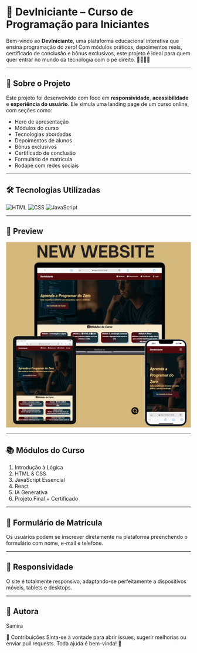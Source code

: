 # 🚀 DevIniciante – Curso de Programação para Iniciantes

Bem-vindo ao **DevIniciante**, uma plataforma educacional interativa que ensina programação do zero! Com módulos práticos, depoimentos reais, certificado de conclusão e bônus exclusivos, este projeto é ideal para quem quer entrar no mundo da tecnologia com o pé direito. 👩‍💻👨‍💻

---

## 🧠 Sobre o Projeto

Este projeto foi desenvolvido com foco em **responsividade**, **acessibilidade** e **experiência do usuário**. Ele simula uma landing page de um curso online, com seções como:

- Hero de apresentação
- Módulos do curso
- Tecnologias abordadas
- Depoimentos de alunos
- Bônus exclusivos
- Certificado de conclusão
- Formulário de matrícula
- Rodapé com redes sociais

---

## 🛠️ Tecnologias Utilizadas

![HTML](https://img.shields.io/badge/HTML5-E34F26?style=for-the-badge&logo=html5&logoColor=white)
![CSS](https://img.shields.io/badge/CSS3-1572B6?style=for-the-badge&logo=css3&logoColor=white)
![JavaScript](https://img.shields.io/badge/JavaScript-F7DF1E?style=for-the-badge&logo=javascript&logoColor=black)

---

## 📸 Preview

![Preview do Projeto](assets/img/mockup%20(2).png)

---

## 📚 Módulos do Curso

1. Introdução à Lógica
2. HTML & CSS
3. JavaScript Essencial
4. React
5. IA Generativa
6. Projeto Final + Certificado

---


## 📝 Formulário de Matrícula

Os usuários podem se inscrever diretamente na plataforma preenchendo o formulário com nome, e-mail e telefone.

---


## 📱 Responsividade

O site é totalmente responsivo, adaptando-se perfeitamente a dispositivos móveis, tablets e desktops.

---

## 📌 Autora

Samira

📣 Contribuições
Sinta-se à vontade para abrir issues, sugerir melhorias ou enviar pull requests. Toda ajuda é bem-vinda! 🤝
